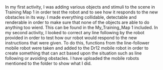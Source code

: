 In my first activity, I was adding various objects and stimuli to the scene in Training Map 1 in order test the robot and to see how it responds to the new obstacles in its way. I made everything collidable, detectable and renderable in order to make sure that none of the objects are able to do anything too wierd. This can be found in the My_Training_Map 1 included. In my second activity, I looked to correct any line following by the robot provided in order to test how our robot would respond to the new instructions that were given. To do this, functions from the line-follower mobile robot were taken and added to the Dr12 mobile robot in order to create something that can act based upon the situation such as line following or avoiding obstacles. I have uploaded the mobile robots mentioned to the folder to show what I did.
